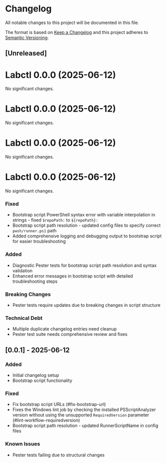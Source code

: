 # Changelog

All notable changes to this project will be documented in this file.

The format is based on [Keep a Changelog](https://keepachangelog.com/en/1.1.0/) and this project adheres to [Semantic Versioning](https://semver.org/spec/v2.0.0.html).

## [Unreleased]
# Labctl 0.0.0 (2025-06-12)

No significant changes.


# Labctl 0.0.0 (2025-06-12)

No significant changes.


# Labctl 0.0.0 (2025-06-12)

No significant changes.


# Labctl 0.0.0 (2025-06-12)

No significant changes.


### Fixed
- Bootstrap script PowerShell syntax error with variable interpolation in strings - fixed `$repoPath:` to `${repoPath}:`
- Bootstrap script path resolution - updated config files to specify correct `pwsh/runner.ps1` path
- Added comprehensive logging and debugging output to bootstrap script for easier troubleshooting

### Added
- Diagnostic Pester tests for bootstrap script path resolution and syntax validation
- Enhanced error messages in bootstrap script with detailed troubleshooting steps

### Breaking Changes
- Pester tests require updates due to breaking changes in script structure

### Technical Debt
- Multiple duplicate changelog entries need cleanup
- Pester test suite needs comprehensive review and fixes

## [0.0.1] - 2025-06-12

### Added
- Initial changelog setup
- Bootstrap script functionality

### Fixed
- Fix bootstrap script URLs (#fix-bootstrap-url)
- Fixes the Windows lint job by checking the installed PSScriptAnalyzer version without using the unsupported `RequiredVersion` parameter (#lint-workflow-requiredversion)
- Bootstrap script path resolution - updated RunnerScriptName in config files

### Known Issues
- Pester tests failing due to structural changes
